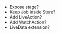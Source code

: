 * Expose stage?
* Keep Job inside Store?
* Add LiveAction?
* Add WatchAction?
* LiveData extension?
